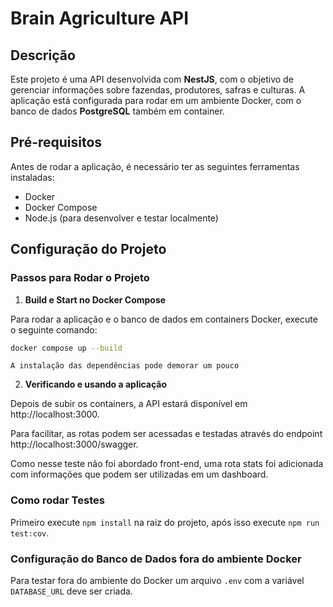 # Brain Agriculture API

## Descrição
Este projeto é uma API desenvolvida com **NestJS**, com o objetivo de gerenciar informações sobre fazendas, produtores, safras e culturas. A aplicação está configurada para rodar em um ambiente Docker, com o banco de dados **PostgreSQL** também em container.

## Pré-requisitos
Antes de rodar a aplicação, é necessário ter as seguintes ferramentas instaladas:
* Docker
* Docker Compose
* Node.js (para desenvolver e testar localmente)

## Configuração do Projeto

### Passos para Rodar o Projeto
1. **Build e Start no Docker Compose**

Para rodar a aplicação e o banco de dados em containers Docker, execute o seguinte comando:
```bash
docker compose up --build
```
```A instalação das dependências pode demorar um pouco```


2. **Verificando e usando a aplicação**

Depois de subir os containers, a API estará disponível em http://localhost:3000.

Para facilitar, as rotas podem ser acessadas e testadas através do endpoint http://localhost:3000/swagger.

Como nesse teste não foi abordado front-end, uma rota stats foi adicionada com informações que podem ser utilizadas em um dashboard.


### Como rodar Testes
Primeiro execute `npm install` na raiz do projeto, após isso execute `npm run test:cov`.


### Configuração do Banco de Dados fora do ambiente Docker
Para testar fora do ambiente do Docker um arquivo `.env` com a variável `DATABASE_URL` deve ser criada.
